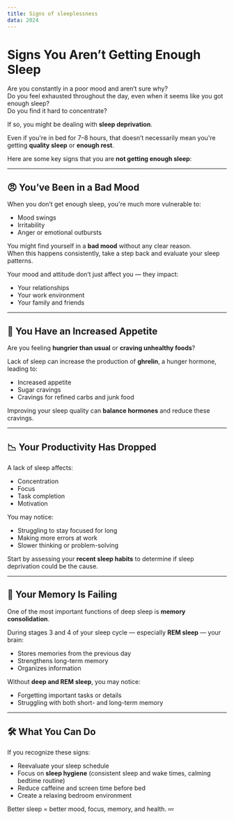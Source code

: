 ```yaml
---
title: Signs of sleeplessness
data: 2024
---
```


# Signs You Aren’t Getting Enough Sleep

Are you constantly in a poor mood and aren’t sure why?  
Do you feel exhausted throughout the day, even when it seems like you got enough sleep?  
Do you find it hard to concentrate?

If so, you might be dealing with **sleep deprivation**.

Even if you're in bed for 7–8 hours, that doesn’t necessarily mean you're getting **quality sleep** or **enough rest**.

Here are some key signs that you are **not getting enough sleep**:

---

## 😠 You’ve Been in a Bad Mood

When you don’t get enough sleep, you're much more vulnerable to:
- Mood swings
- Irritability
- Anger or emotional outbursts

You might find yourself in a **bad mood** without any clear reason.  
When this happens consistently, take a step back and evaluate your sleep patterns.

Your mood and attitude don’t just affect you — they impact:
- Your relationships
- Your work environment
- Your family and friends

---

## 🍔 You Have an Increased Appetite

Are you feeling **hungrier than usual** or **craving unhealthy foods**?

Lack of sleep can increase the production of **ghrelin**, a hunger hormone, leading to:
- Increased appetite
- Sugar cravings
- Cravings for refined carbs and junk food

Improving your sleep quality can **balance hormones** and reduce these cravings.

---

## 📉 Your Productivity Has Dropped

A lack of sleep affects:
- Concentration
- Focus
- Task completion
- Motivation

You may notice:
- Struggling to stay focused for long
- Making more errors at work
- Slower thinking or problem-solving

Start by assessing your **recent sleep habits** to determine if sleep deprivation could be the cause.

---

## 🧠 Your Memory Is Failing

One of the most important functions of deep sleep is **memory consolidation**.

During stages 3 and 4 of your sleep cycle — especially **REM sleep** — your brain:
- Stores memories from the previous day
- Strengthens long-term memory
- Organizes information

Without **deep and REM sleep**, you may notice:
- Forgetting important tasks or details
- Struggling with both short- and long-term memory

---

## 🛠 What You Can Do

If you recognize these signs:
- Reevaluate your sleep schedule
- Focus on **sleep hygiene** (consistent sleep and wake times, calming bedtime routine)
- Reduce caffeine and screen time before bed
- Create a relaxing bedroom environment

Better sleep = better mood, focus, memory, and health. 💤
